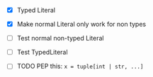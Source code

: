 - [x] Typed Literal
- [x] Make normal Literal only work for non types
- [ ] Test normal non-typed Literal
- [ ] Test TypedLiteral
- [ ]  TODO PEP this: `x = tuple[int | str, ...]`

